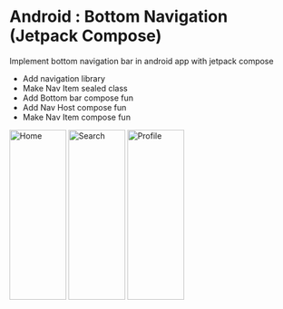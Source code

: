 # Android : Bottom Navigation (Jetpack Compose)

Implement bottom navigation bar in android app with jetpack compose

- Add navigation library
- Make Nav Item sealed class
- Add Bottom bar compose fun
- Add Nav Host compose fun
- Make Nav Item compose fun

<img src="https://github.com/infomywork6/EasyCodeNavigation/assets/162093069/2339e801-ffc1-4670-9097-be48e3ddadfa" width="100" height="300" alt="Home">
<img src="https://github.com/infomywork6/EasyCodeNavigation/assets/162093069/d1bbb90b-01ca-4636-a285-ca8a9fc186c9" width="100" height="300" alt="Search">
<img src="https://github.com/infomywork6/EasyCodeNavigation/assets/162093069/7c2d5454-0963-4ffd-aeb7-51f76ffe13a7" width="100" height="300" alt="Profile">
